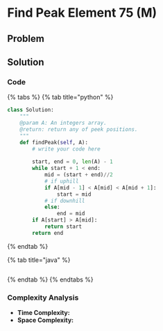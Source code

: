 # Find Peak Element 75 \(M\)

## Problem

## Solution

### Code

{% tabs %}
{% tab title="python" %}
```python
class Solution:
    """
    @param A: An integers array.
    @return: return any of peek positions.
    """
    def findPeak(self, A):
        # write your code here
        
        start, end = 0, len(A) - 1
        while start + 1 < end:
            mid = (start + end)//2
            # if uphill
            if A[mid - 1] < A[mid] < A[mid + 1]:
                start = mid
            # if downhill
            else:
                end = mid
        if A[start] > A[mid]:
            return start
        return end
```
{% endtab %}

{% tab title="java" %}
```

```
{% endtab %}
{% endtabs %}

### Complexity Analysis

* **Time Complexity:**
* **Space Complexity:**

